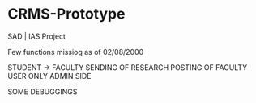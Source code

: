 # CRMS-Prototype
 SAD | IAS Project


Few functions missiog as of 02/08/2000

STUDENT -> FACULTY SENDING OF RESEARCH
POSTING OF FACULTY USER ONLY
ADMIN SIDE

SOME DEBUGGINGS
